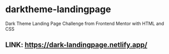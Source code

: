 # darktheme-landingpage
Dark Theme Landing Page Challenge from Frontend Mentor with HTML and CSS
## LINK: https://dark-landingpage.netlify.app/
